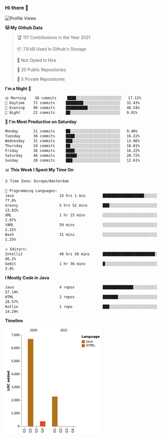 ### Hi there 👋


<!--START_SECTION:waka-->
![Profile Views](http://img.shields.io/badge/Profile%20Views-13-blue)

**🐱 My Github Data** 

> 🏆 117 Contributions in the Year 2021
 > 
> 📦 7.9 kB Used in Github's Storage 
 > 
> 🚫 Not Opted to Hire
 > 
> 📜 20 Public Repositories 
 > 
> 🔑 5 Private Repositories  
 > 
**I'm a Night 🦉** 

```text
🌞 Morning    38 commits     ████░░░░░░░░░░░░░░░░░░░░░   17.12% 
🌆 Daytime    72 commits     ████████░░░░░░░░░░░░░░░░░   32.43% 
🌃 Evening    90 commits     ██████████░░░░░░░░░░░░░░░   40.54% 
🌙 Night      22 commits     ██░░░░░░░░░░░░░░░░░░░░░░░   9.91%

```
📅 **I'm Most Productive on Saturday** 

```text
Monday       21 commits     ██░░░░░░░░░░░░░░░░░░░░░░░   9.46% 
Tuesday      36 commits     ████░░░░░░░░░░░░░░░░░░░░░   16.22% 
Wednesday    31 commits     ███░░░░░░░░░░░░░░░░░░░░░░   13.96% 
Thursday     24 commits     ██░░░░░░░░░░░░░░░░░░░░░░░   10.81% 
Friday       36 commits     ████░░░░░░░░░░░░░░░░░░░░░   16.22% 
Saturday     46 commits     █████░░░░░░░░░░░░░░░░░░░░   20.72% 
Sunday       28 commits     ███░░░░░░░░░░░░░░░░░░░░░░   12.61%

```


📊 **This Week I Spent My Time On** 

```text
⌚︎ Time Zone: Europe/Amsterdam

💬 Programming Languages: 
Java                     33 hrs 1 min        ███████████████████░░░░░░   77.8% 
Groovy                   5 hrs 52 mins       ███░░░░░░░░░░░░░░░░░░░░░░   13.82% 
XML                      1 hr 15 mins        ░░░░░░░░░░░░░░░░░░░░░░░░░   2.97% 
YAML                     59 mins             ░░░░░░░░░░░░░░░░░░░░░░░░░   2.32% 
Bash                     31 mins             ░░░░░░░░░░░░░░░░░░░░░░░░░   1.25%

🔥 Editors: 
IntelliJ                 40 hrs 50 mins      ████████████████████████░   96.2% 
Gedit                    1 hr 36 mins        █░░░░░░░░░░░░░░░░░░░░░░░░   3.8%

```

**I Mostly Code in Java** 

```text
Java                     4 repos             ██████████████░░░░░░░░░░░   57.14% 
HTML                     2 repos             ███████░░░░░░░░░░░░░░░░░░   28.57% 
Kotlin                   1 repo              ███░░░░░░░░░░░░░░░░░░░░░░   14.29%

```


**Timeline**

![Chart not found](https://raw.githubusercontent.com/powercasgamer/powercasgamer/master/charts/bar_graph.png) 


<!--END_SECTION:waka-->
